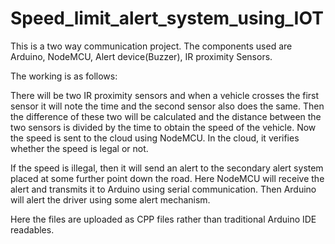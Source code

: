 # Speed_limit_alert_system_using_IOT

This is a two way communication project. The components used are Arduino, NodeMCU, Alert device(Buzzer), IR proximity Sensors.

The working is as follows:

There will be two IR proximity sensors and when a vehicle crosses the first sensor it will note the time and the second sensor also does the same.
Then the difference of these two will be calculated and the distance between the two sensors is divided by the time to obtain the speed of the vehicle.
Now the speed is sent to the cloud using NodeMCU. In the cloud, it verifies whether the speed is legal or not.

If the speed is illegal, then it will send an alert to the secondary alert system placed at some further point down the road.
Here NodeMCU will receive the alert and transmits it to Arduino using serial communication. Then Arduino will alert the driver using some alert mechanism.

Here the files are uploaded as CPP files rather than traditional Arduino IDE readables.
